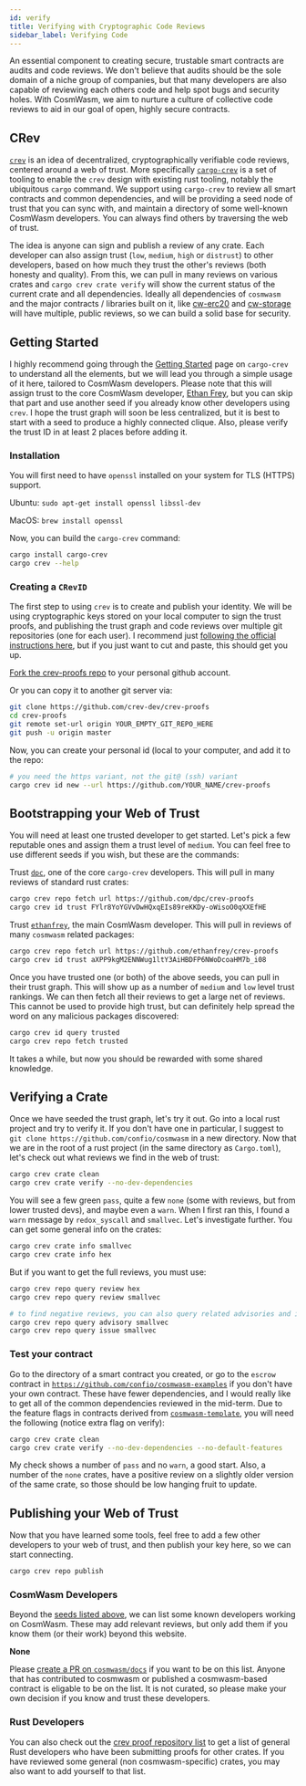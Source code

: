 ```yaml
---
id: verify
title: Verifying with Cryptographic Code Reviews
sidebar_label: Verifying Code
---
```


An essential component to creating secure, trustable smart contracts are audits
and code reviews. We don't believe that audits should be the sole domain of a
niche group of companies, but that many developers are also capable of reviewing each
others code and help spot bugs and security holes. With CosmWasm, we aim to nurture
a culture of collective code reviews to aid in our goal of open, highly secure contracts.

## CRev

[`crev`](https://news.ycombinator.com/item?id=18824923) is an idea of decentralized,
cryptographically verifiable code reviews, centered around a web of trust.
More specifically [`cargo-crev`](https://github.com/crev-dev/cargo-crev/tree/master/cargo-crev)
is a set of tooling to enable the `crev` design with existing rust tooling,
notably the ubiquitous `cargo` command. We support using `cargo-crev` to review all
smart contracts and common dependencies, and will be providing a seed node of trust that
you can sync with, and maintain a directory of some well-known CosmWasm developers. You
can always find others by traversing the web of trust.

The idea is anyone can sign and publish a review of any crate. Each developer can also
assign trust (`low`, `medium`, `high` or `distrust`) to other developers, based on how
much they trust the other's reviews (both honesty and quality). From this, we can pull
in many reviews on various crates and `cargo crev crate verify` will show the current
status of the current crate and all dependencies. Ideally all dependencies of `cosmwasm`
and the major contracts / libraries built on it, like [cw-erc20](https://crates.io/crates/cw-erc20)
and [cw-storage](https://crates.io/crates/cw-storage) will have multiple, public reviews,
so we can build a solid base for security.

## Getting Started

I highly recommend going through the [Getting Started](https://github.com/crev-dev/cargo-crev/blob/master/cargo-crev/src/doc/getting_started.md)
page on `cargo-crev` to understand all the elements, but we will lead you through a simple usage of it here,
tailored to CosmWasm developers. Please note that this will assign trust to the core
CosmWasm developer, [Ethan Frey](https://github.com/ethanfrey), but you can skip that part and
use another seed if you already know other developers using `crev`.
I hope the trust graph will soon be less centralized, but it is best to start with a seed
to produce a highly connected clique. Also, please verify the trust ID in at least 2 places before
adding it.

### Installation

You will first need to have `openssl` installed on your system for TLS (HTTPS) support.

Ubuntu: `sudo apt-get install openssl libssl-dev`

MacOS: `brew install openssl`

Now, you can build the `cargo-crev` command:

```sh
cargo install cargo-crev
cargo crev --help
```

### Creating a `CRevID`

The first step to using `crev` is to create and publish your identity. We will be using
cryptographic keys stored on your local computer to sign the trust proofs, and publishing
the trust graph and code reviews over multiple git repositories (one for each user).
I recommend just [following the official instructions here](https://github.com/crev-dev/cargo-crev/blob/master/cargo-crev/src/doc/getting_started.md#creating-a-crevid),
but if you just want to cut and paste, this should get you up.

[Fork the crev-proofs repo](https://github.com/crev-dev/crev-proofs/fork) to your personal github account.

Or you can copy it to another git server via:

```sh
git clone https://github.com/crev-dev/crev-proofs
cd crev-proofs
git remote set-url origin YOUR_EMPTY_GIT_REPO_HERE
git push -u origin master
```

Now, you can create your personal id (local to your computer, and add it to the repo:

```sh
# you need the https variant, not the git@ (ssh) variant
cargo crev id new --url https://github.com/YOUR_NAME/crev-proofs
```

## Bootstrapping your Web of Trust

You will need at least one trusted developer to get started.
Let's pick a few reputable ones and assign them a trust level of `medium`.
You can feel free to use different seeds if you wish, but these are the commands:

Trust [`dpc`](https://github.com/dpc), one of the core `cargo-crev` developers. This will pull in many
reviews of standard rust crates:

```sh
cargo crev repo fetch url https://github.com/dpc/crev-proofs
cargo crev id trust FYlr8YoYGVvDwHQxqEIs89reKKDy-oWisoO0qXXEfHE
```

Trust [`ethanfrey`](https://github.com/ethanfrey), the main CosmWasm developer. This will pull
in reviews of many `cosmwasm` related packages:

```sh
cargo crev repo fetch url https://github.com/ethanfrey/crev-proofs
cargo crev id trust aXPP9kgM2ENNWug1ltY3AiHBDFP6NWoDcoaHM7b_i08
```

Once you have trusted one (or both) of the above seeds, you can pull in their trust graph.
This will show up as a number of `medium` and `low` level trust rankings. We can
then fetch all their reviews to get a large net of reviews. This cannot be used to provide
high trust, but can definitely help spread the word on any malicious packages discovered:

```sh
cargo crev id query trusted
cargo crev repo fetch trusted
```

It takes a while, but now you should be rewarded with some shared knowledge.

## Verifying a Crate

Once we have seeded the trust graph, let's try it out. Go into a local rust project
and try to verify it. If you don't have one in particular, I suggest to
`git clone https://github.com/confio/cosmwasm` in a new directory.
Now that we are in the root of a rust project (in the same directory as `Cargo.toml`),
let's check out what reviews we find in the web of trust:

```sh
cargo crev crate clean
cargo crev crate verify --no-dev-dependencies
```

You will see a few green `pass`, quite a few `none` (some with reviews, but from lower trusted devs),
and maybe even a `warn`. When I first ran this, I found a `warn` message by `redox_syscall`
and `smallvec`. Let's investigate further. You can get some general info on the crates:

```sh
cargo crev crate info smallvec
cargo crev crate info hex
```

But if you want to get the full reviews, you must use:

```sh
cargo crev repo query review hex
cargo crev repo query review smallvec

# to find negative reviews, you can also query related advisories and issues
cargo crev repo query advisory smallvec
cargo crev repo query issue smallvec
```

### Test your contract

Go to the directory of a smart contract you created, or go to the `escrow`
contract in [`https://github.com/confio/cosmwasm-examples`](https://github.com/confio/cosmwasm-examples)
if you don't have your own contract. These have fewer dependencies, and I would really
like to get all of the common dependencies reviewed in the mid-term. Due to the
feature flags in contracts derived from [`cosmwasm-template`](https://github.com/confio/cosmwasm-template),
you will need the following (notice extra flag on verify):

```sh
cargo crev crate clean
cargo crev crate verify --no-dev-dependencies --no-default-features
```

My check shows a number of `pass` and no `warn`, a good start. Also, a number
of the `none` crates, have a positive review on a slightly older version
of the same crate, so those should be low hanging fruit to update.

## Publishing your Web of Trust

Now that you have learned some tools, feel free to add a few other developers
to your web of trust, and then publish your key here, so we can start connecting.

```sh
cargo crev repo publish
```

### CosmWasm Developers

Beyond the [seeds listed above](#bootstrapping-your-web-of-trust), we can list some
known developers working on CosmWasm. These may add relevant reviews, but only add
them if you know them (or their work) beyond this website.

**None**

Please [create a PR on `cosmwasm/docs`](https://github.com/cosmwasm/docs/pulls) if you want to be
on this list. Anyone that has contributed to cosmwasm or published a cosmwasm-based
contract is eligable to be on the list. It is not curated, so please make your own
decision if you know and trust these developers.

### Rust Developers

You can also check out the [crev proof repository list](https://github.com/crev-dev/cargo-crev/wiki/List-of-Proof-Repositories)
to get a list of general Rust developers who have been submitting proofs for other
crates. If you have reviewed some general (non cosmwasm-specific) crates, you may
also want to add yourself to that list.

